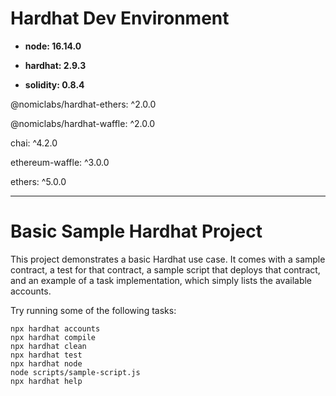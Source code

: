 # Hardhat Dev Environment

* **node: 16.14.0**

* **hardhat: 2.9.3**

* **solidity: 0.8.4**


@nomiclabs/hardhat-ethers: ^2.0.0

@nomiclabs/hardhat-waffle: ^2.0.0

chai: ^4.2.0

ethereum-waffle: ^3.0.0

ethers: ^5.0.0

----    

# Basic Sample Hardhat Project

This project demonstrates a basic Hardhat use case. It comes with a sample contract, a test for that contract, a sample script that deploys that contract, and an example of a task implementation, which simply lists the available accounts.

Try running some of the following tasks:

```shell
npx hardhat accounts
npx hardhat compile
npx hardhat clean
npx hardhat test
npx hardhat node
node scripts/sample-script.js
npx hardhat help
```
